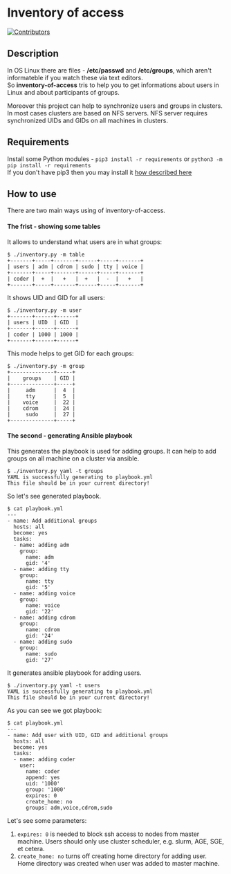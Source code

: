 # Inventory of access
[![Contributors](https://img.shields.io/github/contributors/mperov/showGroups?label=Contributors)](https://github.com/mperov/showGroups/graphs/contributors)

## Description

In OS Linux there are files - **/etc/passwd** and **/etc/groups**, which aren't informateble if you watch these via text editors.  
So **inventory-of-access** tris to help you to get informations about users in Linux and about participants of groups.

Moreover this project can help to synchronize users and groups in clusters. In most cases clusters are based on NFS servers.
NFS server requires synchronized UIDs and GIDs on all machines in clusters.

## Requirements
Install some Python modules - `pip3 install -r requirements` or `python3 -m pip install -r requirements`  
If you don't have pip3 then you may install it [how described here](https://pip.pypa.io/en/stable/installation/)

## How to use

There are two main ways using of inventory-of-access.

#### The frist - showing some tables
It allows to understand what users are in what groups:  
```
$ ./inventory.py -m table
+-------+-----+-------+------+-----+-------+
| users | adm | cdrom | sudo | tty | voice |
+-------+-----+-------+------+-----+-------+
| coder |  +  |   +   |  +   |  -  |   +   |
+-------+-----+-------+------+-----+-------+
```

It shows UID and GID for all users:
```
$ ./inventory.py -m user
+-------+------+------+
| users | UID  | GID  |
+-------+------+------+
| coder | 1000 | 1000 |
+-------+------+------+
```

This mode helps to get GID for each groups:
```
$ ./inventory.py -m group
+--------------+-----+
|    groups    | GID |
+--------------+-----+
|     adm      |  4  |
|     tty      |  5  |
|    voice     |  22 |
|    cdrom     |  24 |
|     sudo     |  27 |
+--------------+-----+
```

#### The second - generating Ansible playbook

This generates the playbook is used for adding groups. It can help to add groups on all machine on a cluster via ansible.
```
$ ./inventory.py yaml -t groups
YAML is successfully generating to playbook.yml
This file should be in your current directory!
```
So let's see generated playbook.
```
$ cat playbook.yml
---
- name: Add additional groups
  hosts: all
  become: yes
  tasks:
  - name: adding adm
    group:
      name: adm
      gid: '4'
  - name: adding tty
    group:
      name: tty
      gid: '5'
  - name: adding voice
    group:
      name: voice
      gid: '22'
  - name: adding cdrom
    group:
      name: cdrom
      gid: '24'
  - name: adding sudo
    group:
      name: sudo
      gid: '27'
```

It generates ansible playbook for adding users.
```
$ ./inventory.py yaml -t users
YAML is successfully generating to playbook.yml
This file should be in your current directory!
```
As you can see we got playbook:
```
$ cat playbook.yml
---
- name: Add user with UID, GID and additional groups
  hosts: all
  become: yes
  tasks:
  - name: adding coder
    user:
      name: coder
      append: yes
      uid: '1000'
      group: '1000'
      expires: 0
      create_home: no
      groups: adm,voice,cdrom,sudo
```

Let's see some parameters:  
1) `expires: 0` is needed to block ssh access to nodes from master machine. Users should only use cluster scheduler, e.g. slurm, AGE, SGE, et cetera.  
2) `create_home: no` turns off creating home directory for adding user. Home directory was created when user was added to master machine.
